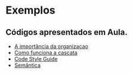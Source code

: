 # Exemplos

## Códigos apresentados em Aula.

- [A importância da organizacao](https://github.com/csshortcut/organizacao-css-exemplos/tree/master/aulas/01-a-importancia-da-organizacao/)
- [Como funciona a cascata](https://github.com/csshortcut/organizacao-css-exemplos/tree/master/aulas/02-como-funciona-a-cascata/)
- [Code Style Guide](https://github.com/csshortcut/code-style-guide)
- [Semântica](https://github.com/csshortcut/organizacao-css-exemplos/tree/master/aulas/04-semantica/)
